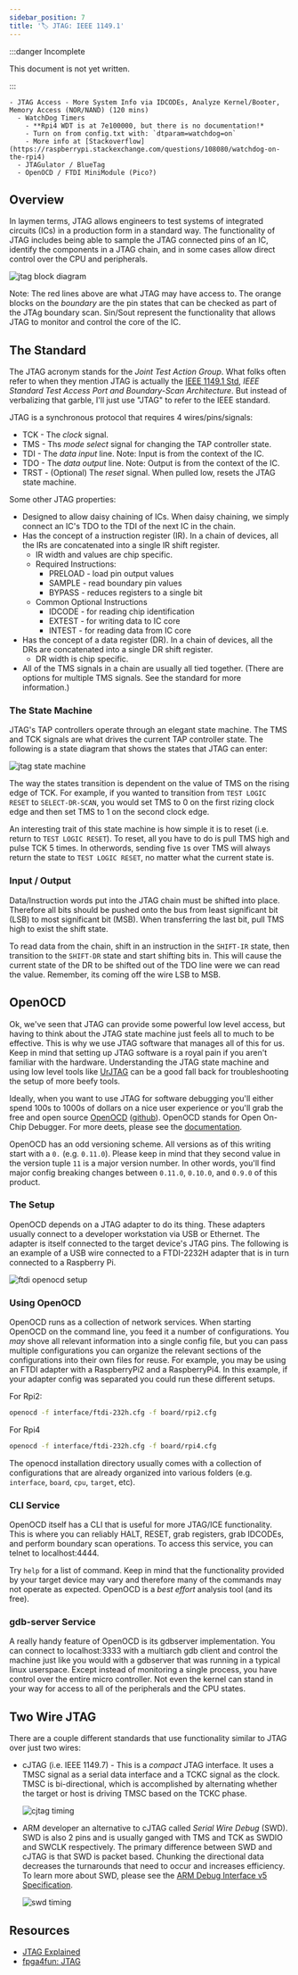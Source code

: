 ```yaml
---
sidebar_position: 7
title: '🏷️ JTAG: IEEE 1149.1'
---
```


:::danger Incomplete

This document is not yet written.

:::

```text
- JTAG Access - More System Info via IDCODEs, Analyze Kernel/Booter, Memory Access (NOR/NAND) (120 mins)
  - WatchDog Timers
    - **Rpi4 WDT is at 7e100000, but there is no documentation!*
    - Turn on from config.txt with: `dtparam=watchdog=on`
    - More info at [Stackoverflow](https://raspberrypi.stackexchange.com/questions/108080/watchdog-on-the-rpi4)
  - JTAGulator / BlueTag
  - OpenOCD / FTDI MiniModule (Pico?)
```

## Overview

In laymen terms, JTAG allows engineers to test systems of integrated circuits (ICs) in a production form in a standard way. The functionality of JTAG includes being able to sample the JTAG connected pins of an IC, identify the components in a JTAG chain, and in some cases allow direct control over the CPU and peripherals.

![jtag block diagram](./JtagAccess/jtag-block-diagram.png)

Note: The red lines above are what JTAG may have access to. The orange blocks on the _boundary_ are the pin states that can be checked as part of the JTAg boundary scan. Sin/Sout represent the functionality that allows JTAG to monitor and control the core of the IC.

## The Standard

The JTAG acronym stands for the _Joint Test Action Group_. What folks often refer to when they mention JTAG is actually the [IEEE 1149.1 Std](./JtagAccess/JTAG_IEEE-Std-1149.1-2001.pdf), _IEEE Standard Test Access Port and Boundary-Scan Architecture_. But instead of verbalizing that garble, I'll just use "JTAG" to refer to the IEEE standard.

JTAG is a synchronous protocol that requires 4 wires/pins/signals:

- TCK - The _clock_ signal.
- TMS - Ths _mode select_ signal for changing the TAP controller state.
- TDI - The _data input_ line. Note: Input is from the context of the IC.
- TDO - The _data output_ line. Note: Output is from the context of the IC.
- TRST - (Optional) The _reset_ signal. When pulled low, resets the JTAG state machine.

Some other JTAG properties:

- Designed to allow daisy chaining of ICs. When daisy chaining, we simply connect an IC's TDO to the TDI of the next IC in the chain.
- Has the concept of a instruction register (IR). In a chain of devices, all the IRs are concatenated into a single IR shift register.
  - IR width and values are chip specific.
  - Required Instructions:
    - PRELOAD - load pin output values
    - SAMPLE - read boundary pin values
    - BYPASS - reduces registers to a single bit
  - Common Optional Instructions
    - IDCODE - for reading chip identification
    - EXTEST - for writing data to IC core
    - INTEST - for reading data from IC core
- Has the concept of a data register (DR). In a chain of devices, all the DRs are concatenated into a single DR shift register.
  - DR width is chip specific.
- All of the TMS signals in a chain are usually all tied together. (There are options for multiple TMS signals. See the standard for more information.)

### The State Machine

JTAG's TAP controllers operate through an elegant state machine. The TMS and TCK signals are what drives the current TAP controller state. The following is a state diagram that shows the states that JTAG can enter:

![jtag state machine](././JtagAccess/jtag-state-machine.png)

The way the states transition is dependent on the value of TMS on the rising edge of TCK. For example, if you wanted to transition from `TEST LOGIC RESET` to `SELECT-DR-SCAN`, you would set TMS to 0 on the first rizing clock edge and then set TMS to 1 on the second clock edge.

An interesting trait of this state machine is how simple it is to reset (i.e. return to `TEST LOGIC RESET`). To reset, all you have to do is pull TMS high and pulse TCK 5 times. In otherwords, sending five `1`s over TMS will always return the state to `TEST LOGIC RESET`, no matter what the current state is.

<!-- TODO: Walk the class through this on the board. -->
<!-- TODO: Consider using the Godot Jtagsim -->

### Input / Output

Data/Instruction words put into the JTAG chain must be shifted into place. Therefore all bits should be pushed onto the bus from least significant bit (LSB) to most significant bit (MSB). When transferring the last bit, pull TMS high to exist the shift state.

To read data from the chain, shift in an instruction in the `SHIFT-IR` state, then transition to the `SHIFT-DR` state and start shifting bits in. This will cause the current state of the DR to be shifted out of the TDO line were we can read the value. Remember, its coming off the wire LSB to MSB.

## OpenOCD

Ok, we've seen that JTAG can provide some powerful low level access, but having to think about the JTAG state machine just feels all to much to be effective. This is why we use JTAG software that manages all of this for us. Keep in mind that setting up JTAG software is a royal pain if you aren't familiar with the hardware. Understanding the JTAG state machine and using low level tools like [UrJTAG](http://urjtag.org/) can be a good fall back for troubleshooting the setup of more beefy tools.

Ideally, when you want to use JTAG for software debugging you'll either spend 100s to 1000s of dollars on a nice user experience or you'll grab the free and open source [OpenOCD](https://openocd.org/) ([github](http://sourceforge.net/p/openocd/code/)). OpenOCD stands for Open On-Chip Debugger. For more deets, please see the [documentation](./JtagAccess/openocd-0.11.0.pdf).

OpenOCD has an odd versioning scheme. All versions as of this writing start with a `0.` (e.g. `0.11.0`). Please keep in mind that they second value in the version tuple `11` is a major version number. In other words, you'll find major config breaking changes between `0.11.0`, `0.10.0`, and `0.9.0` of this product.

### The Setup

OpenOCD depends on a JTAG adapter to do its thing. These adapters usually connect to a developer workstation via USB or Ethernet. The adapter is itself connected to the target device's JTAG pins. The following is an example of a USB wire connected to a FTDI-2232H adapter that is in turn connected to a Raspberry Pi.

![ftdi openocd setup](./JtagAccess/wired-real-small.png)

### Using OpenOCD

OpenOCD runs as a collection of network services. When starting OpenOCD on the command line, you feed it a number of configurations. You _may_ shove all relevant information into a single config file, but you can pass multiple configurations you can organize the relevant sections of the configurations into their own files for reuse. For example, you may be using an FTDI adapter with a RaspberryPi2 and a RaspberryPi4. In this example, if your adapter config was separated you could run these different setups.

For Rpi2:

```sh
openocd -f interface/ftdi-232h.cfg -f board/rpi2.cfg
```

For Rpi4

```sh
openocd -f interface/ftdi-232h.cfg -f board/rpi4.cfg
```

The openocd installation directory usually comes with a collection of configurations that are already organized into various folders (e.g. `interface`, `board`, `cpu`, `target`, etc).

### CLI Service

OpenOCD itself has a CLI that is useful for more JTAG/ICE functionality. This is where you can reliably HALT, RESET, grab registers, grab IDCODEs, and perform boundary scan operations. To access this service, you can telnet to localhost:4444.

Try `help` for a list of command. Keep in mind that the functionality provided by your target device may vary and therefore many of the commands may not operate as expected. OpenOCD is a _best effort_ analysis tool (and its free).

### gdb-server Service

A really handy feature of OpenOCD is its gdbserver implementation. You can connect to localhost:3333 with a multiarch gdb client and control the machine just like you would with a gdbserver that was running in a typical linux userspace. Except instead of monitoring a single process, you have control over the entire micro controller. Not even the kernel can stand in your way for access to all of the peripherals and the CPU states.

## Two Wire JTAG

There are a couple different standards that use functionality similar to JTAG over just two wires:

- cJTAG (i.e. IEEE 1149.7) - This is a _compact_ JTAG interface. It uses a TMSC signal as a serial data interface and a TCKC signal as the clock. TMSC is bi-directional, which is accomplished by alternating whether the target or host is driving TMSC based on the TCKC phase.

  ![cjtag timing](./JtagAccess/cjtag-timing.png)

- ARM developer an alternative to cJTAG called _Serial Wire Debug_ (SWD). SWD is also 2 pins and is usually ganged with TMS and TCK as SWDIO and SWCLK respectively. The primary difference between SWD and cJTAG is that SWD is packet based. Chunking the directional data decreases the turnarounds that need to occur and increases efficiency. To learn more about SWD, please see the [ARM Debug Interface v5 Specification](./JtagAccess/adiv5-spec.pdf).

  ![swd timing](./JtagAccess/swd-timing.png)

## Resources

- [JTAG Explained](https://blog.senr.io/blog/jtag-explained)
- [fpga4fun: JTAG](https://www.fpga4fun.com/JTAG.html)
